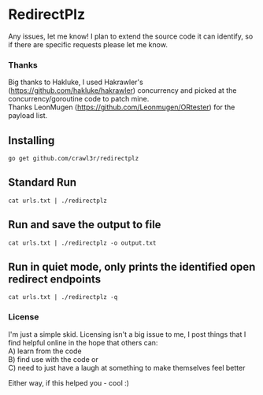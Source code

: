 # RedirectPlz  
  
Any issues, let me know! I plan to extend the source code it can identify, so if there are specific requests please let me know.  
  
### Thanks  
  
Big thanks to Hakluke, I used Hakrawler's (https://github.com/hakluke/hakrawler) concurrency and picked at the concurrency/goroutine code to patch mine.  
Thanks LeonMugen (https://github.com/Leonmugen/ORtester) for the payload list.  
  
## Installing  
```
go get github.com/crawl3r/redirectplz
```  
  
## Standard Run  
```
cat urls.txt | ./redirectplz
```
  
## Run and save the output to file  
```
cat urls.txt | ./redirectplz -o output.txt
```  
  
## Run in quiet mode, only prints the identified open redirect endpoints
```
cat urls.txt | ./redirectplz -q
```
  
### License  
I'm just a simple skid. Licensing isn't a big issue to me, I post things that I find helpful online in the hope that others can:  
 A) learn from the code  
 B) find use with the code or   
 C) need to just have a laugh at something to make themselves feel better  
  
Either way, if this helped you - cool :)  
